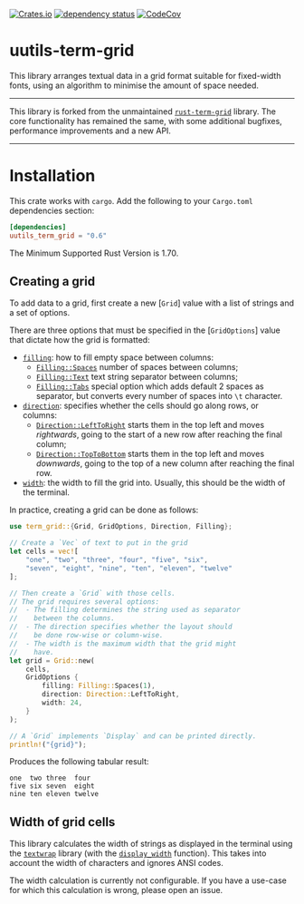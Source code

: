 [![Crates.io](https://img.shields.io/crates/v/uutils-term-grid.svg)](https://crates.io/crates/uutils-term-grid)
[![dependency status](https://deps.rs/repo/github/uutils/uutils-term-grid/status.svg)](https://deps.rs/repo/github/uutils/uutils-term-grid)
[![CodeCov](https://codecov.io/gh/uutils/uutils-term-grid/branch/master/graph/badge.svg)](https://codecov.io/gh/uutils/uutils-term-grid)

# uutils-term-grid

This library arranges textual data in a grid format suitable for fixed-width
fonts, using an algorithm to minimise the amount of space needed.

---

This library is forked from the unmaintained
[`rust-term-grid`](https://github.com/ogham/rust-term-grid) library. The core
functionality has remained the same, with some additional bugfixes, performance
improvements and a new API.

---

# Installation

This crate works with `cargo`. Add the following to your `Cargo.toml`
dependencies section:

```toml
[dependencies]
uutils_term_grid = "0.6"
```

The Minimum Supported Rust Version is 1.70.

## Creating a grid

To add data to a grid, first create a new [`Grid`] value with a list of strings
and a set of options.

There are three options that must be specified in the [`GridOptions`] value that
dictate how the grid is formatted:

- [`filling`][filling]: how to fill empty space between columns:
  - [`Filling::Spaces`][Spaces] number of spaces between columns;
  - [`Filling::Text`][Text] text string separator between columns;
  - [`Filling::Tabs`][Tabs] special option which adds default 2 spaces as separator, but converts every number of spaces into `\t` character.
- [`direction`][direction]: specifies whether the cells should go along rows, or
  columns:
  - [`Direction::LeftToRight`][LeftToRight] starts them in the top left and
    moves _rightwards_, going to the start of a new row after reaching the final
    column;
  - [`Direction::TopToBottom`][TopToBottom] starts them in the top left and
    moves _downwards_, going to the top of a new column after reaching the final
    row.
- [`width`][width]: the width to fill the grid into. Usually, this should be the
  width of the terminal.

In practice, creating a grid can be done as follows:

```rust
use term_grid::{Grid, GridOptions, Direction, Filling};

// Create a `Vec` of text to put in the grid
let cells = vec![
    "one", "two", "three", "four", "five", "six",
    "seven", "eight", "nine", "ten", "eleven", "twelve"
];

// Then create a `Grid` with those cells.
// The grid requires several options:
//  - The filling determines the string used as separator
//    between the columns.
//  - The direction specifies whether the layout should
//    be done row-wise or column-wise.
//  - The width is the maximum width that the grid might
//    have.
let grid = Grid::new(
    cells,
    GridOptions {
        filling: Filling::Spaces(1),
        direction: Direction::LeftToRight,
        width: 24,
    }
);

// A `Grid` implements `Display` and can be printed directly.
println!("{grid}");
```

Produces the following tabular result:

```text
one  two three  four
five six seven  eight
nine ten eleven twelve
```

[filling]: https://docs.rs/uutils_term_grid/latest/term_grid/struct.GridOptions.html#structfield.filling
[direction]: https://docs.rs/uutils_term_grid/latest/term_grid/struct.GridOptions.html#structfield.direction
[width]: https://docs.rs/uutils_term_grid/latest/term_grid/struct.GridOptions.html#structfield.width
[LeftToRight]: https://docs.rs/uutils_term_grid/latest/term_grid/enum.Direction.html#variant.LeftToRight
[TopToBottom]: https://docs.rs/uutils_term_grid/latest/term_grid/enum.Direction.html#variant.TopToBottom
[Spaces]: https://docs.rs/uutils_term_grid/latest/term_grid/enum.Filling.html#variant.Spaces
[Text]: https://docs.rs/uutils_term_grid/latest/term_grid/enum.Filling.html#variant.Text
[Tabs]:https://docs.rs/uutils_term_grid/latest/term_grid/enum.Filling.html#variant.Tabs

## Width of grid cells

This library calculates the width of strings as displayed in the terminal using
the [`textwrap`][textwrap] library (with the [`display_width`][display_width] function).
This takes into account the width of characters and ignores ANSI codes.

The width calculation is currently not configurable. If you have a use-case for
which this calculation is wrong, please open an issue.

[textwrap]: https://docs.rs/textwrap/latest/textwrap/index.html
[display_width]: https://docs.rs/textwrap/latest/textwrap/core/fn.display_width.html
